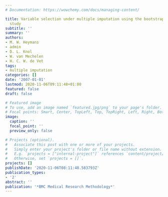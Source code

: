 ```yaml
---
# Documentation: https://wowchemy.com/docs/managing-content/

title: Variable selection under multiple imputation using the bootstrap in a prognostic
  study
subtitle: ''
summary: ''
authors:
- M. W. Heymans
- admin
- D. L. Knol
- W. van Mechelen
- H. C. W. de Vet
tags:
- multiple imputation
categories: []
date: '2007-01-01'
lastmod: 2020-11-06T09:11:48+01:00
featured: false
draft: false

# Featured image
# To use, add an image named `featured.jpg/png` to your page's folder.
# Focal points: Smart, Center, TopLeft, Top, TopRight, Left, Right, BottomLeft, Bottom, BottomRight.
image:
  caption: ''
  focal_point: ''
  preview_only: false

# Projects (optional).
#   Associate this post with one or more of your projects.
#   Simply enter your project's folder or file name without extension.
#   E.g. `projects = ["internal-project"]` references `content/project/deep-learning/index.md`.
#   Otherwise, set `projects = []`.
projects: []
publishDate: '2020-11-06T08:11:48.583793Z'
publication_types:
- '2'
abstract: ''
publication: '*BMC Medical Research Methodology*'
---
```

